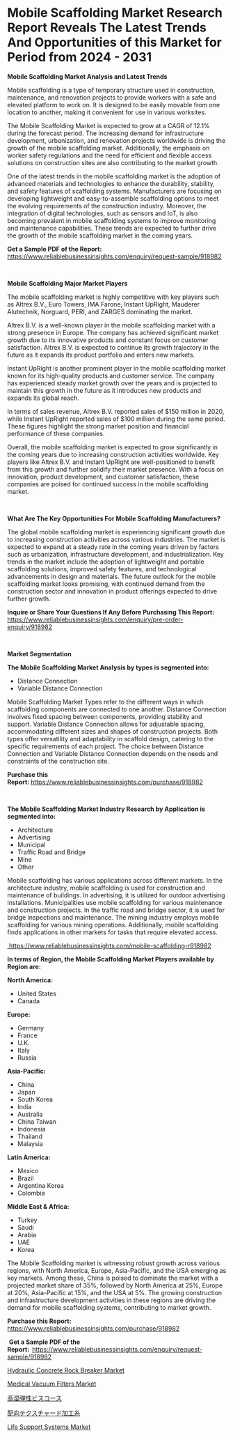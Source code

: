 <p><h1>Mobile Scaffolding Market Research Report Reveals The Latest Trends And Opportunities of this Market for Period from 2024 - 2031</h1></p><p><strong>Mobile Scaffolding Market Analysis and Latest Trends</strong></p>
<p><p>Mobile scaffolding is a type of temporary structure used in construction, maintenance, and renovation projects to provide workers with a safe and elevated platform to work on. It is designed to be easily movable from one location to another, making it convenient for use in various worksites.</p><p>The Mobile Scaffolding Market is expected to grow at a CAGR of 12.1% during the forecast period. The increasing demand for infrastructure development, urbanization, and renovation projects worldwide is driving the growth of the mobile scaffolding market. Additionally, the emphasis on worker safety regulations and the need for efficient and flexible access solutions on construction sites are also contributing to the market growth.</p><p>One of the latest trends in the mobile scaffolding market is the adoption of advanced materials and technologies to enhance the durability, stability, and safety features of scaffolding systems. Manufacturers are focusing on developing lightweight and easy-to-assemble scaffolding options to meet the evolving requirements of the construction industry. Moreover, the integration of digital technologies, such as sensors and IoT, is also becoming prevalent in mobile scaffolding systems to improve monitoring and maintenance capabilities. These trends are expected to further drive the growth of the mobile scaffolding market in the coming years.</p></p>
<p><strong>Get a Sample PDF of the Report:&nbsp;</strong> <a href="https://www.reliablebusinessinsights.com/enquiry/request-sample/918982">https://www.reliablebusinessinsights.com/enquiry/request-sample/918982</a></p>
<p>&nbsp;</p>
<p><strong>Mobile Scaffolding Major Market Players</strong></p>
<p><p>The mobile scaffolding market is highly competitive with key players such as Altrex B.V., Euro Towers, IMA Farone, Instant UpRight, Mauderer Alutechnik, Norguard, PERI, and ZARGES dominating the market.</p><p>Altrex B.V. is a well-known player in the mobile scaffolding market with a strong presence in Europe. The company has achieved significant market growth due to its innovative products and constant focus on customer satisfaction. Altrex B.V. is expected to continue its growth trajectory in the future as it expands its product portfolio and enters new markets.</p><p>Instant UpRight is another prominent player in the mobile scaffolding market known for its high-quality products and customer service. The company has experienced steady market growth over the years and is projected to maintain this growth in the future as it introduces new products and expands its global reach.</p><p>In terms of sales revenue, Altrex B.V. reported sales of $150 million in 2020, while Instant UpRight reported sales of $100 million during the same period. These figures highlight the strong market position and financial performance of these companies.</p><p>Overall, the mobile scaffolding market is expected to grow significantly in the coming years due to increasing construction activities worldwide. Key players like Altrex B.V. and Instant UpRight are well-positioned to benefit from this growth and further solidify their market presence. With a focus on innovation, product development, and customer satisfaction, these companies are poised for continued success in the mobile scaffolding market.</p></p>
<p>&nbsp;</p>
<p><strong>What Are The Key Opportunities For Mobile Scaffolding Manufacturers?</strong></p>
<p><p>The global mobile scaffolding market is experiencing significant growth due to increasing construction activities across various industries. The market is expected to expand at a steady rate in the coming years driven by factors such as urbanization, infrastructure development, and industrialization. Key trends in the market include the adoption of lightweight and portable scaffolding solutions, improved safety features, and technological advancements in design and materials. The future outlook for the mobile scaffolding market looks promising, with continued demand from the construction sector and innovation in product offerings expected to drive further growth.</p></p>
<p><strong>Inquire or Share Your Questions If Any Before Purchasing This Report:</strong> <a href="https://www.reliablebusinessinsights.com/enquiry/pre-order-enquiry/918982">https://www.reliablebusinessinsights.com/enquiry/pre-order-enquiry/918982</a></p>
<p>&nbsp;</p>
<p><strong>Market Segmentation</strong></p>
<p><strong>The Mobile Scaffolding Market Analysis by types is segmented into:</strong></p>
<p><ul><li>Distance Connection</li><li>Variable Distance Connection</li></ul></p>
<p><p>Mobile Scaffolding Market Types refer to the different ways in which scaffolding components are connected to one another. Distance Connection involves fixed spacing between components, providing stability and support. Variable Distance Connection allows for adjustable spacing, accommodating different sizes and shapes of construction projects. Both types offer versatility and adaptability in scaffold design, catering to the specific requirements of each project. The choice between Distance Connection and Variable Distance Connection depends on the needs and constraints of the construction site.</p></p>
<p><strong>Purchase this Report:&nbsp;</strong><a href="https://www.reliablebusinessinsights.com/purchase/918982">https://www.reliablebusinessinsights.com/purchase/918982</a></p>
<p>&nbsp;</p>
<p><strong>The Mobile Scaffolding Market Industry Research by Application is segmented into:</strong></p>
<p><ul><li>Architecture</li><li>Advertising</li><li>Municipal</li><li>Traffic Road and Bridge</li><li>Mine</li><li>Other</li></ul></p>
<p><p>Mobile scaffolding has various applications across different markets. In the architecture industry, mobile scaffolding is used for construction and maintenance of buildings. In advertising, it is utilized for outdoor advertising installations. Municipalities use mobile scaffolding for various maintenance and construction projects. In the traffic road and bridge sector, it is used for bridge inspections and maintenance. The mining industry employs mobile scaffolding for various mining operations. Additionally, mobile scaffolding finds applications in other markets for tasks that require elevated access.</p></p>
<p><a href="https://www.reliablebusinessinsights.com/mobile-scaffolding-r918982">&nbsp;https://www.reliablebusinessinsights.com/mobile-scaffolding-r918982</a></p>
<p><strong>In terms of Region, the Mobile Scaffolding Market Players available by Region are:</strong></p>
<p>
    <p> <strong> North America: </strong>
        <ul>
            <li>United States</li>
            <li>Canada</li>
        </ul>
        </p> 
    <p> <strong> Europe: </strong>
        <ul>
            <li>Germany</li>
            <li>France</li>
            <li>U.K.</li>
            <li>Italy</li>
            <li>Russia</li>
        </ul>
        </p> 
    <p> <strong> Asia-Pacific: </strong>
        <ul>
            <li>China</li>
            <li>Japan</li>
            <li>South Korea</li>
            <li>India</li>
            <li>Australia</li>
            <li>China Taiwan</li>
            <li>Indonesia</li>
            <li>Thailand</li>
            <li>Malaysia</li>
        </ul>
        </p> 
    <p> <strong> Latin America: </strong>
        <ul>
            <li>Mexico</li>
            <li>Brazil</li>
            <li>Argentina Korea</li>
            <li>Colombia</li>
        </ul>
        </p> 
    <p> <strong> Middle East & Africa: </strong>
        <ul>
            <li>Turkey</li>
            <li>Saudi</li>
            <li>Arabia</li>
            <li>UAE</li>
            <li>Korea</li>
        </ul>
    </p>
    </p>
<p><p>The Mobile Scaffolding market is witnessing robust growth across various regions, with North America, Europe, Asia-Pacific, and the USA emerging as key markets. Among these, China is poised to dominate the market with a projected market share of 35%, followed by North America at 25%, Europe at 20%, Asia-Pacific at 15%, and the USA at 5%. The growing construction and infrastructure development activities in these regions are driving the demand for mobile scaffolding systems, contributing to market growth.</p></p>
<p><strong>Purchase this Report: </strong><a href="https://www.reliablebusinessinsights.com/purchase/918982">https://www.reliablebusinessinsights.com/purchase/918982</a></p>
<p>&nbsp;<strong>Get a Sample PDF of the Report:&nbsp;&nbsp;</strong><a href="https://www.reliablebusinessinsights.com/enquiry/request-sample/918982">https://www.reliablebusinessinsights.com/enquiry/request-sample/918982</a></p>
<p><strong></strong></p>
<p><p><a href="https://www.linkedin.com/pulse/hydraulic-concrete-rock-breaker-market-forecasts-trends-impact-alksc?trackingId=2s4vfPpdA1R%2FcQU7ofgNPA%3D%3D">Hydraulic Concrete Rock Breaker Market</a></p><p><a href="https://github.com/okotobwrhuteie/Market-Research-Report-List-3/blob/main/medical-vacuum-filters-market.md">Medical Vacuum Filters Market</a></p><p><a href="https://github.com/MacyOrn/Market-Research-Report-List-1/blob/main/1912145172379.md">高湿弾性ビスコース</a></p><p><a href="https://github.com/charm854/Market-Research-Report-List-2/blob/main/9807667172378.md">配向テクスチャード加工糸</a></p><p><a href="https://github.com/LeilaniWyman2021/Market-Research-Report-List-1/blob/main/life-support-systems-market.md">Life Support Systems Market</a></p></p>